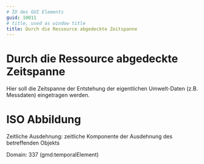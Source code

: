 ```yaml
---
# ID des GUI Elements
guid: 10011
# title, used as window title
title: Durch die Ressource abgedeckte Zeitspanne
---
```


# Durch die Ressource abgedeckte Zeitspanne

Hier soll die Zeitspanne der Entstehung der eigentlichen Umwelt-Daten (z.B. Messdaten) eingetragen werden.

# ISO Abbildung

Zeitliche Ausdehnung: zeitliche Komponente der Ausdehnung des betreffenden Objekts

Domain: 337 (gmd:temporalElement)

